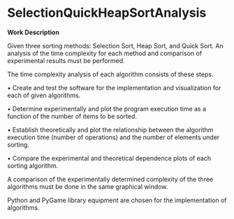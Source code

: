 # SelectionQuickHeapSortAnalysis

<b>Work Description</b>

Given three sorting methods: Selection Sort, Heap Sort, and Quick Sort. An analysis of the time complexity for each method and comparison of experimental results must be performed.

The time complexity analysis of each algorithm consists of these steps. 

• Create and test the software for the implementation and visualization for each of given algorithms. 

• Determine experimentally and plot the program execution time as a function of the number of items to 
be sorted. 

• Establish theoretically and plot the relationship between the algorithm execution time (number of 
operations) and the number of elements under sorting. 

• Compare the experimental and theoretical dependence plots of each sorting algorithm. 

A comparison of the experimentally determined complexity of the three algorithms must be done in the same 
graphical window. 

Python and PyGame library equipment are chosen for the implementation of algorithms.
